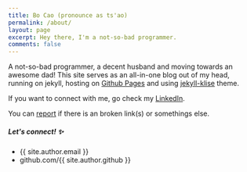 ```yaml
---
title: Bo Cao (pronounce as ts'ao)
permalink: /about/
layout: page
excerpt: Hey there, I'm a not-so-bad programmer. 
comments: false
---
```


A not-so-bad programmer, a decent husband and moving towards an awesome dad! This site serves as an all-in-one blog out of my head, running on jekyll, hosting on [Github Pages](https://pages.github.com/) and using [jekyll-klise](https://github.com/piharpi/jekyll-klise) theme. 

If you want to connect with me, go check my [LinkedIn](https://www.linkedin.com/in/bo-cao/). 

You can [report](http://github.com/oacob1/oacob1.github.io/issues/new) if there is an broken link(s) or somethings else.


##### Let's connect! ✨

- {{ site.author.email }}
- github.com/{{ site.author.github }}
